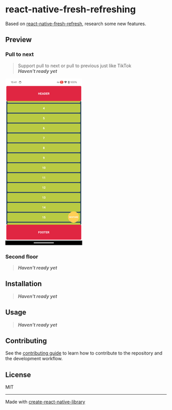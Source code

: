 # react-native-fresh-refreshing

Based on [react-native-fresh-refresh](https://github.com/4TWIGGERS/), research some new features.

## Preview

### Pull to next

> Support pull to next or pull to previous just like TikTok<br />
> ***Haven't ready yet***

<img alt='PullToNext' src="./preview/PullToNext_W_240.gif" width='240'>

### Second floor

> ***Haven't ready yet***

## Installation

> ***Haven't ready yet***

## Usage

> ***Haven't ready yet***

## Contributing

See the [contributing guide](CONTRIBUTING.md) to learn how to contribute to the repository and the development workflow.

## License

MIT

---

Made with [create-react-native-library](https://github.com/callstack/react-native-builder-bob)
